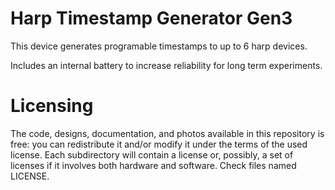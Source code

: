 # Harp Timestamp Generator Gen3

This device generates programable timestamps to up to 6 harp devices.

Includes an internal battery to increase reliability for long term experiments.

# Licensing

The code, designs, documentation, and photos available in this repository is free: you can redistribute it and/or modify it under the terms of the used license.
Each subdirectory will contain a license or, possibly, a set of licenses if it involves both hardware and software. Check files named LICENSE.